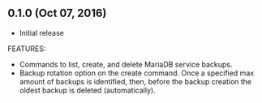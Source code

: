 ## 0.1.0 (Oct 07, 2016)
 
 * Initial release

FEATURES:
 * Commands to list, create, and delete MariaDB service backups.
 * Backup rotation option on the create command. Once a specified max amount of backups is identified, then, before the backup creation the oldest backup is deleted (automatically).